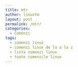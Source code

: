 ```yaml
---
title: mtr
author: linuxtm
layout: post
permalink: /mtr/
categories:
  - Comenzi
tags:
  - comenzi linux
  - comenzi linux de la a la z
  - lista comenzi linux
  - toate comenzile linux
---
```

